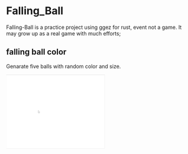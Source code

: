 # Falling_Ball

Falling-Ball is a practice project using ggez for rust, event not a game. It may grow up as a real game with much efforts;

## falling ball color

Genarate five balls with random color and size.

![falling ball color](./images/falling_ball_color.gif)